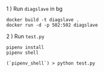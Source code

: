 1 ) Run `diagslave` in bg

```
docker build -t diagslave .
docker run -d -p 502:502 diagslave
```

2 ) Run `test.py`

```
pipenv install
pipenv shell
```

```
(`pipenv_shell`) > python test.py
```


